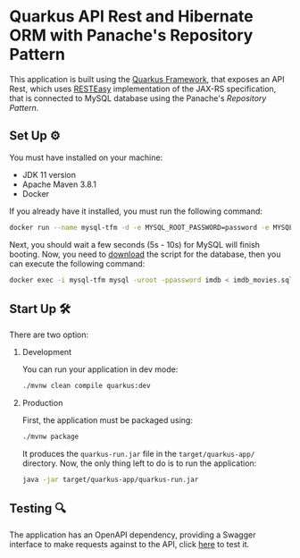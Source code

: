 # Quarkus API Rest and Hibernate ORM with Panache's Repository Pattern

This application is built using the [Quarkus Framework](https://quarkus.io/), that exposes an API Rest, which uses [RESTEasy](https://resteasy.dev/) implementation of the JAX-RS specification, that is connected to MySQL database using the Panache's _Repository Pattern_.

## Set Up ⚙

You must have installed on your machine:
* JDK 11 version
* Apache Maven 3.8.1
* Docker

If you already have it installed, you must run the following command:

```bash
docker run --name mysql-tfm -d -e MYSQL_ROOT_PASSWORD=password -e MYSQL_DATABASE=imdb -p 3306:3306 mysql:8.0.26
```

Next, you should wait a few seconds (5s - 10s) for MySQL will finish booting. Now, you need to [download](https://raw.githubusercontent.com/MasterCloudApps-Projects/QuarkusMutiny_vs_ReactorSpring/main/imperative/rest-db/imdb_movies.sql) the script for the database, then you can execute the following command:

```bash
docker exec -i mysql-tfm mysql -uroot -ppassword imdb < imdb_movies.sql
```

## Start Up 🛠

There are two option:

1. Development

    You can run your application in dev mode:

    ```bash
    ./mvnw clean compile quarkus:dev
    ```

2. Production

    First, the application must be packaged using:

    ```bash
    ./mvnw package
    ```

    It produces the `quarkus-run.jar` file in the `target/quarkus-app/` directory. Now, the only thing left to do is to run the application:

    ```bash
    java -jar target/quarkus-app/quarkus-run.jar
    ```

## Testing 🔍

The application has an OpenAPI dependency, providing a Swagger interface to make requests against to the API, click [here](http://localhost:8080/swagger-ui/) to test it.